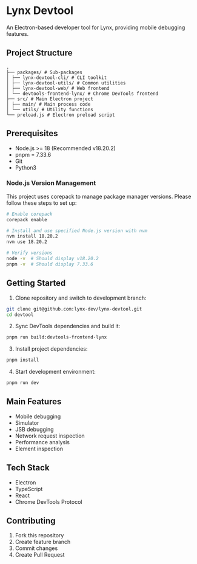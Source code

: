 # Lynx Devtool

An Electron-based developer tool for Lynx, providing mobile debugging features.

## Project Structure

``` plantext
.
├── packages/ # Sub-packages
│ ├── lynx-devtool-cli/ # CLI toolkit
│ ├── lynx-devtool-utils/ # Common utilities
│ ├── lynx-devtool-web/ # Web frontend
│ └── devtools-frontend-lynx/ # Chrome DevTools frontend
├── src/ # Main Electron project
│ ├── main/ # Main process code
│ └── utils/ # Utility functions
└── preload.js # Electron preload script
```

## Prerequisites

- Node.js >= 18 (Recommended v18.20.2)
- pnpm = 7.33.6
- Git
- Python3

### Node.js Version Management

This project uses corepack to manage package manager versions. Please follow these steps to set up:

```bash
# Enable corepack
corepack enable

# Install and use specified Node.js version with nvm
nvm install 18.20.2
nvm use 18.20.2

# Verify versions
node -v  # Should display v18.20.2
pnpm -v  # Should display 7.33.6
```

## Getting Started

1. Clone repository and switch to development branch:

```bash
git clone git@github.com:lynx-dev/lynx-devtool.git
cd devtool
```

2. Sync DevTools dependencies and build it:

```bash
pnpm run build:devtools-frontend-lynx
```

3. Install project dependencies:

```bash
pnpm install
```

4. Start development environment:

```bash
pnpm run dev
```

## Main Features

- Mobile debugging
- Simulator
- JSB debugging
- Network request inspection
- Performance analysis
- Element inspection

## Tech Stack

- Electron
- TypeScript
- React
- Chrome DevTools Protocol

## Contributing

1. Fork this repository
2. Create feature branch
3. Commit changes
4. Create Pull Request
